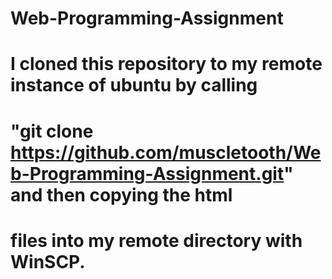 # Web-Programming-Assignment

# I cloned this repository to my remote instance of ubuntu by calling 
# "git clone https://github.com/muscletooth/Web-Programming-Assignment.git" and then copying the html
# files into my remote directory with WinSCP.